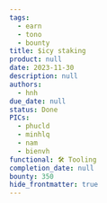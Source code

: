 ```yaml
---
tags:
  - earn
  - tono
  - bounty
title: $icy staking
product: null
date: 2023-11-30
description: null
authors:
  - hnh
due_date: null
status: Done
PICs:
  - phucld
  - minhlq
  - nam
  - bienvh
functional: 🛠️ Tooling
completion_date: null
bounty: 350
hide_frontmatter: true
---
```

